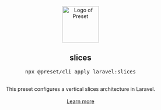 <p align="center">
  <br />
  <a href="https://preset.dev">
    <img width="100" src="https://raw.githubusercontent.com/preset/preset/main/.github/assets/logo.svg" alt="Logo of Preset">
  </a>
  <br />
</p>

<h2 align="center">slices</h2>
<pre><div align="center">npx @preset/cli apply laravel:slices</div></pre>

<br />

<div align="center">
  This preset configures a vertical slices architecture in Laravel.
  <br />
  <br />
  <a href="https://preset.dev">Learn more</a>
</div>
